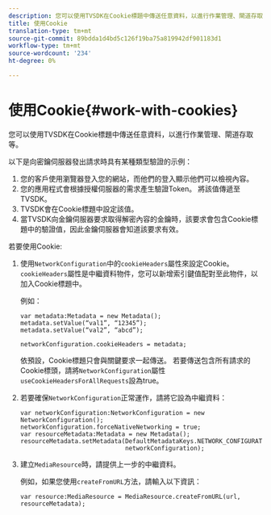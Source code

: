 ```yaml
---
description: 您可以使用TVSDK在Cookie標題中傳送任意資料，以進行作業管理、閘道存取等。
title: 使用Cookie
translation-type: tm+mt
source-git-commit: 89bdda1d4bd5c126f19ba75a819942df901183d1
workflow-type: tm+mt
source-wordcount: '234'
ht-degree: 0%

---
```



# 使用Cookie{#work-with-cookies}

您可以使用TVSDK在Cookie標題中傳送任意資料，以進行作業管理、閘道存取等。

以下是向密鑰伺服器發出請求時具有某種類型驗證的示例：

1. 您的客戶使用瀏覽器登入您的網站，而他們的登入顯示他們可以檢視內容。
1. 您的應用程式會根據授權伺服器的需求產生驗證Token。 將該值傳遞至TVSDK。
1. TVSDK會在Cookie標題中設定該值。
1. 當TVSDK向金鑰伺服器要求取得解密內容的金鑰時，該要求會包含Cookie標題中的驗證值，因此金鑰伺服器會知道該要求有效。

若要使用Cookie:

1. 使用`NetworkConfiguration`中的`cookieHeaders`屬性來設定Cookie。 `cookieHeaders`屬性是中繼資料物件，您可以新增索引鍵值配對至此物件，以加入Cookie標題中。

   例如：

   ```
   var metadata:Metadata = new Metadata(); 
   metadata.setValue(“val1”, “12345”); 
   metadata.setValue(“val2”, “abcd”); 
   
   networkConfiguration.cookieHeaders = metadata;
   ```

   依預設，Cookie標題只會與關鍵要求一起傳送。 若要傳送包含所有請求的Cookie標頭，請將`NetworkConfiguration`屬性`useCookieHeadersForAllRequests`設為true。

1. 若要確保`NetworkConfiguration`正常運作，請將它設為中繼資料：

   ```
   var networkConfiguration:NetworkConfiguration = new NetworkConfiguration(); 
   networkConfiguration.forceNativeNetworking = true; 
   var resourceMetadata:Metadata = new Metadata(); 
   resourceMetadata.setMetadata(DefaultMetadataKeys.NETWORK_CONFIGURATION_KEY,  
                                networkConfiguration);
   ```

1. 建立`MediaResource`時，請提供上一步的中繼資料。

   例如，如果您使用`createFromURL`方法，請輸入以下資訊：

   ```
   var resource:MediaResource = MediaResource.createFromURL(url, resourceMetadata);
   ```

